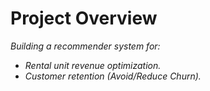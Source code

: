 # Project Overview
<i> 
Building a recommender system for:
  
- Rental unit revenue optimization.
- Customer retention (Avoid/Reduce Churn).
  
</i>
